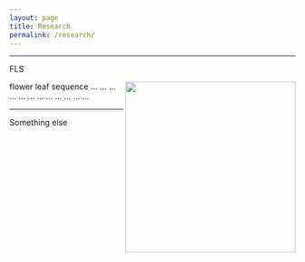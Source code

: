 ```yaml
---
layout: page
title: Research
permalink: /research/
---
```


---
FLS

<img align="right" src="https://agougher.github.io/images/flsphylo.png" width="300">
flower leaf sequence ... ... ... ... ... ... ... ... ... ... ... ... 

---

Something else
